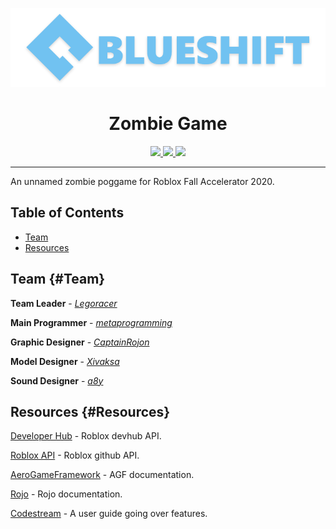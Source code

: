 ![Logo](./imgs/banner.png)

<div style="text-align:center;">
  <h1>Zombie Game</h1>
  <ul style="list-style-type:none; margin:0; padding:0;">
    <a href="https://discord.gg/Pm5MxFk">
	  <img src="https://img.shields.io/badge/social-discord-purple.svg" />
	</a>
	<a href = "https://trello.com/b/XoeRCqKE/zombie-game">
	  <img src="https://img.shields.io/badge/progress-trello-red.svg" />
	</a>
    <a href="https://www.roblox.com/groups/5022534/Blueshift">
	  <img src="https://img.shields.io/badge/info-group-skyblue.svg" />
	</a>
  </ul>
</div>

---

An unnamed zombie poggame for Roblox Fall Accelerator 2020.

## Table of Contents

- [Team](#team)
- [Resources](#resources)

## Team {#Team}

**Team Leader** - [*Legoracer*](https://www.roblox.com/users/101545/profile)

**Main Programmer** - [*metaprogramming*](https://www.roblox.com/users/22188677/profile)

**Graphic Designer** - [*CaptainRojon*](https://www.roblox.com/users/21937115/profile)

**Model Designer** - [*Xivaksa*](https://www.roblox.com/users/133805584/profile)

**Sound Designer** - [*a8y*](https://www.roblox.com/users/46292035/profile)

## Resources {#Resources}

[Developer Hub](https://developer.roblox.com/api-reference) - Roblox devhub API.

[Roblox API](https://robloxapi.github.io/ref/) - Roblox github API.

[AeroGameFramework](https://sleitnick.github.io/AeroGameFramework/) - AGF documentation.

[Rojo](https://rojo.space/docs/) - Rojo documentation.

[Codestream](https://docs.codestream.com/userguide/) - A user guide going over features.
